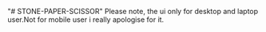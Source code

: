 "# STONE-PAPER-SCISSOR" 
Please note, the ui only for desktop and laptop user.Not for mobile user i really apologise for it.
